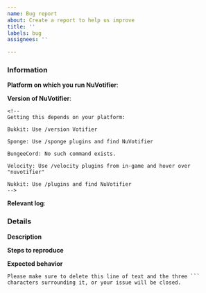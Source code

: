 ```yaml
---
name: Bug report
about: Create a report to help us improve
title: ''
labels: bug
assignees: ''

---
```


<!--
Thank you for submitting an issue for NuVotifier. We appreciate
any and all bug reports.

Before you continue, please ensure you are reporting
a real bug and are not suffering from a configuration issue
or a plugin problem. Once NuVotifier has received and
called your vote listeners, it's not our issue any more.

If you are having difficulty setting up NuVotifier to receive
votes, you are in the wrong place. Please view our wiki
at https://github.com/NuVotifier/NuVotifier/wiki for a
comprehensive set of instructions for configuring and
diagnosing common problems with NuVotifier.

If you are certain that there is a problem with
NuVotifier, please continue filling the form below.
Make sure to follow these instructions:

1. Tell the exact NuVotifier version you're using.
   If you just say "latest" your issue will get closed.
2. Please include all relevant logs and configuration
   files. Make sure to redact any tokens in the config
   file.
3. Don't write anything between these arrows.
   We won't see it otherwise.
4. Before you create your issue, delete this block of
   text and the code block at the very bottom. -->

### Information

**Platform on which you run NuVotifier**: <!-- Either Bukkit, Sponge, BungeeCord, or Velocity. -->

**Version of NuVotifier**: 

```
<!--
Getting this depends on your platform:

Bukkit: Use /version Votifier

Sponge: Use /sponge plugins and find NuVotifier

BungeeCord: No such command exists.

Velocity: Use /velocity plugins from in-game and hover over "nuvotifier"

Nukkit: Use /plugins and find NuVotifier
-->
```

**Relevant log**: <!-- Paste the log on https://gist.github.com/, replace this with link -->
### Details

**Description**  
<!-- Replace this with a brief summary of the bug. -->

**Steps to reproduce**  
<!-- Replace this with exactly what you did to cause the bug. -->

**Expected behavior**  
<!-- Replace this with what you expected to happen. -->

```
Please make sure to delete this line of text and the three ``` characters surrounding it, or your issue will be closed.
```
